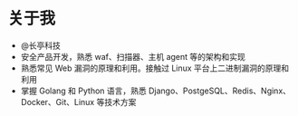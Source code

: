 # 关于我

 - @长亭科技
 - 安全产品开发，熟悉 waf、扫描器、主机 agent 等的架构和实现
 - 熟悉常见 Web 漏洞的原理和利用。接触过 Linux 平台上二进制漏洞的原理和利用
 - 掌握 Golang 和 Python 语言，熟悉 Django、PostgeSQL、Redis、Nginx、Docker、Git、Linux 等技术方案
